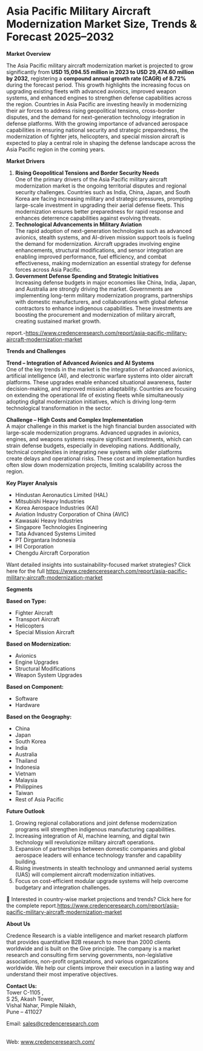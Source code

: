 # Asia Pacific Military Aircraft Modernization Market Size, Trends & Forecast 2025–2032


<p><strong>Market Overview</strong></p>
<p>The Asia Pacific military aircraft modernization market is projected to grow significantly from <strong>USD 15,094.55 million in 2023 to USD 29,474.60 million by 2032</strong>, registering a <strong>compound annual growth rate (CAGR) of 8.72%</strong> during the forecast period. This growth highlights the increasing focus on upgrading existing fleets with advanced avionics, improved weapon systems, and enhanced engines to strengthen defense capabilities across the region. Countries in Asia Pacific are investing heavily in modernizing their air forces to address rising geopolitical tensions, cross-border disputes, and the demand for next-generation technology integration in defense platforms. With the growing importance of advanced aerospace capabilities in ensuring national security and strategic preparedness, the modernization of fighter jets, helicopters, and special mission aircraft is expected to play a central role in shaping the defense landscape across the Asia Pacific region in the coming years.</p>
<p><strong>Market Drivers</strong></p>
<ol>
<li><strong> Rising Geopolitical Tensions and Border Security Needs</strong><br /> One of the primary drivers of the Asia Pacific military aircraft modernization market is the ongoing territorial disputes and regional security challenges. Countries such as India, China, Japan, and South Korea are facing increasing military and strategic pressures, prompting large-scale investment in upgrading their aerial defense fleets. This modernization ensures better preparedness for rapid response and enhances deterrence capabilities against evolving threats.</li>
<li><strong> Technological Advancements in Military Aviation</strong><br /> The rapid adoption of next-generation technologies such as advanced avionics, stealth systems, and AI-driven mission support tools is fueling the demand for modernization. Aircraft upgrades involving engine enhancements, structural modifications, and sensor integration are enabling improved performance, fuel efficiency, and combat effectiveness, making modernization an essential strategy for defense forces across Asia Pacific.</li>
<li><strong> Government Defense Spending and Strategic Initiatives</strong><br /> Increasing defense budgets in major economies like China, India, Japan, and Australia are strongly driving the market. Governments are implementing long-term military modernization programs, partnerships with domestic manufacturers, and collaborations with global defense contractors to enhance indigenous capabilities. These investments are boosting the procurement and modernization of military aircraft, creating sustained market growth.</li>
</ol>
<p>report.-<a href="https://www.credenceresearch.com/report/asia-pacific-military-aircraft-modernization-market">https://www.credenceresearch.com/report/asia-pacific-military-aircraft-modernization-market</a></p>
<p><strong>Trends and Challenges</strong></p>
<p><strong>Trend &ndash; Integration of Advanced Avionics and AI Systems</strong><br /> One of the key trends in the market is the integration of advanced avionics, artificial intelligence (AI), and electronic warfare systems into older aircraft platforms. These upgrades enable enhanced situational awareness, faster decision-making, and improved mission adaptability. Countries are focusing on extending the operational life of existing fleets while simultaneously adopting digital modernization initiatives, which is driving long-term technological transformation in the sector.</p>
<p><strong>Challenge &ndash; High Costs and Complex Implementation</strong><br /> A major challenge in this market is the high financial burden associated with large-scale modernization programs. Advanced upgrades in avionics, engines, and weapons systems require significant investments, which can strain defense budgets, especially in developing nations. Additionally, technical complexities in integrating new systems with older platforms create delays and operational risks. These cost and implementation hurdles often slow down modernization projects, limiting scalability across the region.</p>
<p><strong>Key Player Analysis</strong></p>
<ul>
<li>Hindustan Aeronautics Limited (HAL)</li>
<li>Mitsubishi Heavy Industries</li>
<li>Korea Aerospace Industries (KAI)</li>
<li>Aviation Industry Corporation of China (AVIC)</li>
<li>Kawasaki Heavy Industries</li>
<li>Singapore Technologies Engineering</li>
<li>Tata Advanced Systems Limited</li>
<li>PT Dirgantara Indonesia</li>
<li>IHI Corporation</li>
<li>Chengdu Aircraft Corporation</li>
</ul>
<p>Want detailed insights into sustainability-focused market strategies? Click here for the full <a href="https://www.credenceresearch.com/report/asia-pacific-military-aircraft-modernization-market">https://www.credenceresearch.com/report/asia-pacific-military-aircraft-modernization-market</a></p>
<p><strong>Segments</strong></p>
<p><strong>Based on Type:</strong></p>
<ul>
<li>Fighter Aircraft</li>
<li>Transport Aircraft</li>
<li>Helicopters</li>
<li>Special Mission Aircraft</li>
</ul>
<p><strong>Based on Modernization:</strong></p>
<ul>
<li>Avionics</li>
<li>Engine Upgrades</li>
<li>Structural Modifications</li>
<li>Weapon System Upgrades</li>
</ul>
<p><strong>Based on Component:</strong></p>
<ul>
<li>Software</li>
<li>Hardware</li>
</ul>
<p><strong>Based on the Geography:</strong></p>
<ul>
<li>China</li>
<li>Japan</li>
<li>South Korea</li>
<li>India</li>
<li>Australia</li>
<li>Thailand</li>
<li>Indonesia</li>
<li>Vietnam</li>
<li>Malaysia</li>
<li>Philippines</li>
<li>Taiwan</li>
<li>Rest of Asia Pacific</li>
</ul>
<p><strong>Future Outlook</strong></p>
<ol>
<li>Growing regional collaborations and joint defense modernization programs will strengthen indigenous manufacturing capabilities.</li>
<li>Increasing integration of AI, machine learning, and digital twin technology will revolutionize military aircraft operations.</li>
<li>Expansion of partnerships between domestic companies and global aerospace leaders will enhance technology transfer and capability building.</li>
<li>Rising investments in stealth technology and unmanned aerial systems (UAS) will complement aircraft modernization initiatives.</li>
<li>Focus on cost-efficient modular upgrade systems will help overcome budgetary and integration challenges.</li>
</ol>
<p>📌 Interested in country-wise market projections and trends? Click here for the complete report.<a href="https://www.credenceresearch.com/report/asia-pacific-military-aircraft-modernization-market">https://www.credenceresearch.com/report/asia-pacific-military-aircraft-modernization-market</a></p>
<p><strong>About Us</strong></p>
<p>Credence Research is a viable intelligence and market research platform that provides quantitative B2B research to more than 2000 clients worldwide and is built on the Give principle. The company is a market research and consulting firm serving governments, non-legislative associations, non-profit organizations, and various organizations worldwide. We help our clients improve their execution in a lasting way and understand their most imperative objectives.</p>
<p><strong>Contact Us:</strong><br /> Tower C-1105 ,<br /> S 25, Akash Tower,<br /> Vishal Nahar, Pimple Nilakh,<br /> Pune &ndash; 411027</p>
<p>Email: <a href="mailto:sales@credenceresearch.com">sales@credenceresearch.com</a></p>
<p><br /> Web: <a href="http://www.credenceresearch.com/">www.credenceresearch.com/</a></p>
